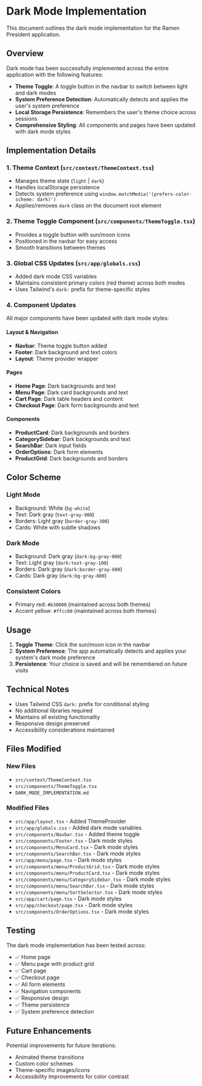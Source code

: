 # Dark Mode Implementation

This document outlines the dark mode implementation for the Ramen President application.

## Overview

Dark mode has been successfully implemented across the entire application with the following features:

- **Theme Toggle**: A toggle button in the navbar to switch between light and dark modes
- **System Preference Detection**: Automatically detects and applies the user's system preference
- **Local Storage Persistence**: Remembers the user's theme choice across sessions
- **Comprehensive Styling**: All components and pages have been updated with dark mode styles

## Implementation Details

### 1. Theme Context (`src/context/ThemeContext.tsx`)

- Manages theme state (`light` | `dark`)
- Handles localStorage persistence
- Detects system preference using `window.matchMedia('(prefers-color-scheme: dark)')`
- Applies/removes `dark` class on the document root element

### 2. Theme Toggle Component (`src/components/ThemeToggle.tsx`)

- Provides a toggle button with sun/moon icons
- Positioned in the navbar for easy access
- Smooth transitions between themes

### 3. Global CSS Updates (`src/app/globals.css`)

- Added dark mode CSS variables
- Maintains consistent primary colors (red theme) across both modes
- Uses Tailwind's `dark:` prefix for theme-specific styles

### 4. Component Updates

All major components have been updated with dark mode styles:

#### Layout & Navigation
- **Navbar**: Theme toggle button added
- **Footer**: Dark background and text colors
- **Layout**: Theme provider wrapper

#### Pages
- **Home Page**: Dark backgrounds and text
- **Menu Page**: Dark card backgrounds and text
- **Cart Page**: Dark table headers and content
- **Checkout Page**: Dark form backgrounds and text

#### Components
- **ProductCard**: Dark backgrounds and borders
- **CategorySidebar**: Dark backgrounds and text
- **SearchBar**: Dark input fields
- **OrderOptions**: Dark form elements
- **ProductGrid**: Dark backgrounds and borders

## Color Scheme

### Light Mode
- Background: White (`bg-white`)
- Text: Dark gray (`text-gray-900`)
- Borders: Light gray (`border-gray-300`)
- Cards: White with subtle shadows

### Dark Mode
- Background: Dark gray (`dark:bg-gray-900`)
- Text: Light gray (`dark:text-gray-100`)
- Borders: Dark gray (`dark:border-gray-600`)
- Cards: Dark gray (`dark:bg-gray-800`)

### Consistent Colors
- Primary red: `#b30000` (maintained across both themes)
- Accent yellow: `#ffcc00` (maintained across both themes)

## Usage

1. **Toggle Theme**: Click the sun/moon icon in the navbar
2. **System Preference**: The app automatically detects and applies your system's dark mode preference
3. **Persistence**: Your choice is saved and will be remembered on future visits

## Technical Notes

- Uses Tailwind CSS `dark:` prefix for conditional styling
- No additional libraries required
- Maintains all existing functionality
- Responsive design preserved
- Accessibility considerations maintained

## Files Modified

### New Files
- `src/context/ThemeContext.tsx`
- `src/components/ThemeToggle.tsx`
- `DARK_MODE_IMPLEMENTATION.md`

### Modified Files
- `src/app/layout.tsx` - Added ThemeProvider
- `src/app/globals.css` - Added dark mode variables
- `src/components/Navbar.tsx` - Added theme toggle
- `src/components/Footer.tsx` - Dark mode styles
- `src/components/MenuCard.tsx` - Dark mode styles
- `src/components/SearchBar.tsx` - Dark mode styles
- `src/app/menu/page.tsx` - Dark mode styles
- `src/components/menu/ProductGrid.tsx` - Dark mode styles
- `src/components/menu/ProductCard.tsx` - Dark mode styles
- `src/components/menu/CategorySidebar.tsx` - Dark mode styles
- `src/components/menu/SearchBar.tsx` - Dark mode styles
- `src/components/menu/SortSelector.tsx` - Dark mode styles
- `src/app/cart/page.tsx` - Dark mode styles
- `src/app/checkout/page.tsx` - Dark mode styles
- `src/components/OrderOptions.tsx` - Dark mode styles

## Testing

The dark mode implementation has been tested across:
- ✅ Home page
- ✅ Menu page with product grid
- ✅ Cart page
- ✅ Checkout page
- ✅ All form elements
- ✅ Navigation components
- ✅ Responsive design
- ✅ Theme persistence
- ✅ System preference detection

## Future Enhancements

Potential improvements for future iterations:
- Animated theme transitions
- Custom color schemes
- Theme-specific images/icons
- Accessibility improvements for color contrast
